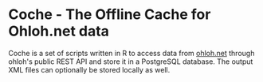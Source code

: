 # Coche - The Offline Cache for Ohloh.net data

Coche is a set of scripts written in R to access data from [ohloh.net](http://www.ohloh.net) through ohloh's public REST API and store it in a PostgreSQL database. The output XML files can optionally be stored locally as well.
